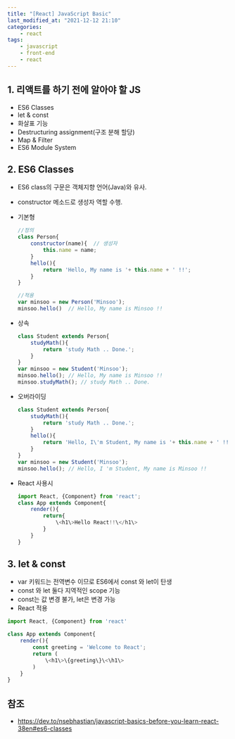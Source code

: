 ```yaml
---
title: "[React] JavaScript Basic"
last_modified_at: "2021-12-12 21:10"
categories:
    - react
tags:
    - javascript
    - front-end
    - react
---
```


## 1. 리액트를 하기 전에 알아야 할 JS

* ES6 Classes
* let & const
* 화살표 기능
* Destructuring assignment(구조 분해 할당)
* Map & Filter
* ES6 Module System

## 2. ES6 Classes

* ES6 class의 구문은 객체지향 언어(Java)와 유사. 
* constructor 메소드로 생성자 역할 수행.
* 기본형

    ```js
    //정의
    class Person{
        constructor(name){  // 생성자
            this.name = name;
        }
        hello(){
            return 'Hello, My name is '+ this.name + ' !!';
        }
    }
    ```

    ```js
    //적용
    var minsoo = new Person('Minsoo');
    minsoo.hello()  // Hello, My name is Minsoo !!
    ```

* 상속

    ```js
    class Student extends Person{
        studyMath(){
            return 'study Math .. Done.';
        }
    }
    var minsoo = new Student('Minsoo');
    minsoo.hello(); // Hello, My name is Minsoo !!
    minsoo.studyMath(); // study Math .. Done.
    ```

* 오버라이딩

    ```js
    class Student extends Person{
        studyMath(){
            return 'study Math .. Done.';
        }
        hello(){
            return 'Hello, I\'m Student, My name is '+ this.name + ' !!';
        }
    }
    var minsoo = new Student('Minsoo');
    minsoo.hello(); // Hello, I 'm Student, My name is Minsoo !!
    ```

* React 사용시

    ```js
    import React, {Component} from 'react';
    class App extends Component{
        render(){
            return{
                \<h1\>Hello React!!\</h1\>
            }
        }
    }

    ```

## 3. let & const

* var 키워드는 전역변수 이므로 ES6에서 const 와 let이 탄생
* const 와 let 둘다 지역적인 scope 기능
* const는 값 변경 불가, let은 변경 가능
* React 적용

```js
import React, {Component} from 'react'

class App extends Component{
    render(){
        const greeting = 'Welcome to React';
        return (
            \<h1\>\{greeting\}\<\h1\>
        )
    }
}
```

## 참조
* https://dev.to/nsebhastian/javascript-basics-before-you-learn-react-38en#es6-classes